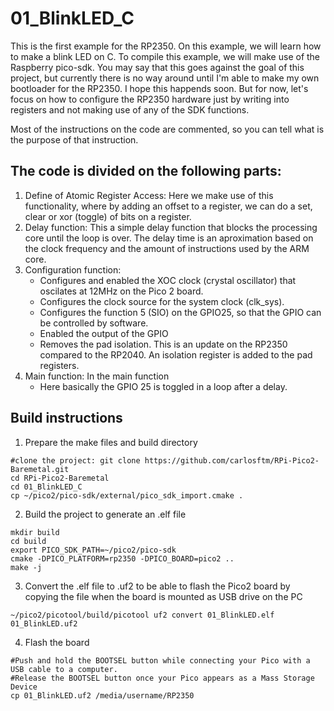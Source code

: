 # 01_BlinkLED_C
This is the first example for the RP2350. On this example, we will learn how to make a blink LED on C.
To compile this example, we will make use of the Raspberry pico-sdk. You may say that this goes against the goal of this project, but currently there is no way around until I'm able to make my own bootloader for the RP2350. I hope this happends soon. But for now, let's focus on how to configure the RP2350 hardware just by writing into registers and not making use of any of the SDK functions.

Most of the instructions on the code are commented, so you can tell what is the purpose of that instruction.

## The code is divided on the following parts:

1. Define of Atomic Register Access: Here we make use of this functionality, where by adding an offset to a register, we can do a set, clear or xor (toggle) of bits on a register.
2. Delay function: This a simple delay function that blocks the processing core until the loop is over. The delay time is an aproximation based on the clock frequency and the amount of instructions used by the ARM core.
3. Configuration function:
   - Configures and enabled the XOC clock (crystal oscillator) that oscilates at 12MHz on the Pico 2 board.
   - Configures the clock source for the system clock (clk_sys).
   - Configures the function 5 (SIO) on the GPIO25, so that the GPIO can be controlled by software.
   - Enabled the output of the GPIO
   - Removes the pad isolation. This is an update on the RP2350 compared to the RP2040. An isolation register is added to the pad registers.
5. Main function: In the main function
   - Here basically the GPIO 25 is toggled in a loop after a delay.
  
## Build instructions
1. Prepare the make files and build directory
```
#clone the project: git clone https://github.com/carlosftm/RPi-Pico2-Baremetal.git
cd RPi-Pico2-Baremetal
cd 01_BlinkLED_C
cp ~/pico2/pico-sdk/external/pico_sdk_import.cmake .
```
2. Build the project to generate an .elf file
```
mkdir build
cd build
export PICO_SDK_PATH=~/pico2/pico-sdk
cmake -DPICO_PLATFORM=rp2350 -DPICO_BOARD=pico2 ..
make -j
```
3. Convert the .elf file to .uf2 to be able to flash the Pico2 board by copying the file when the board is mounted as USB drive on the PC
```
~/pico2/picotool/build/picotool uf2 convert 01_BlinkLED.elf 01_BlinkLED.uf2
```
4. Flash the board
```
#Push and hold the BOOTSEL button while connecting your Pico with a USB cable to a computer.
#Release the BOOTSEL button once your Pico appears as a Mass Storage Device
cp 01_BlinkLED.uf2 /media/username/RP2350
```

